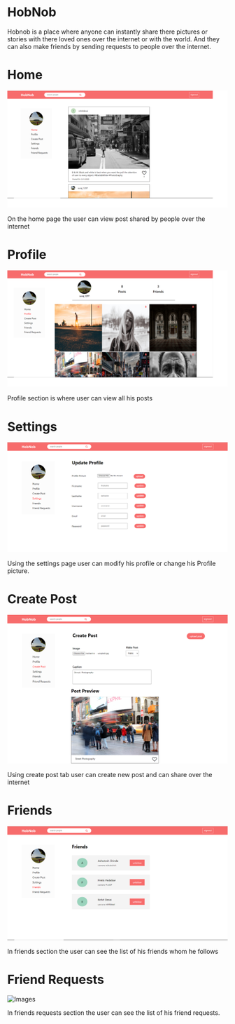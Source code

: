# HobNob

Hobnob is a place where anyone can instantly share there pictures or stories with there loved ones over the internet or with the world.
And they can also make friends by sending requests to people over the internet.

# Home

![Images](/screenshots/Home.png)

On the home page the user can view post shared by people over the internet

# Profile

![Images](/screenshots/Profile.png)

Profile section is where user can view all his posts

# Settings

![Images](/screenshots/settings.png)

Using the settings page user can modify his profile or change his Profile picture.

# Create Post

![Images](/screenshots/createpost.png)

Using create post tab user can create new post and can share over the internet

# Friends

![Images](/screenshots/friends.png)

In friends section the user can see the list of his friends whom he follows

# Friend Requests

![Images](/screenshots/requests.png)

In friends requests section the user can see the list of his friend requests.
